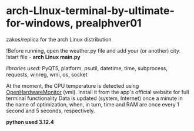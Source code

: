 # arch-LInux-terminal-by-ultimate-for-windows, prealphver01

zakos/replica for the arch Linux distribution

!Before running, open the weather.py file and add your (or another) city.
!start file - **arch Linux main.py**
  
*libraries used:* PyQT5, platform, psutil, datetime, time, subprocess, requests, winreg, wmi, os, socket

At the moment, the CPU temperature is detected using [OpenHardwareMonitor](https://openhardwaremonitor.org/) (vmi). Install it from the app's official website for full terminal functionality
 Data is updated (system, Internet) once a minute in the name of optimization, when, in turn, time and RAM are once every 1 second and 5 seconds, respectively.

**python used 3.12.4**
